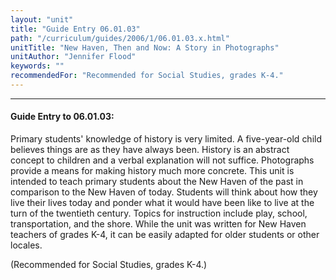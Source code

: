 ```yaml
---
layout: "unit"
title: "Guide Entry 06.01.03"
path: "/curriculum/guides/2006/1/06.01.03.x.html"
unitTitle: "New Haven, Then and Now: A Story in Photographs"
unitAuthor: "Jennifer Flood"
keywords: ""
recommendedFor: "Recommended for Social Studies, grades K-4."
---
```

<body>
<hr/>
 <h4>
  Guide Entry to 06.01.03:
 </h4>
 <p>
  Primary students' knowledge of history is very limited. A five-year-old child believes things are as they have always been. History is an abstract concept to children and a verbal explanation will not suffice. Photographs provide a means for making history much more concrete. This unit is intended to teach primary students about the New Haven of the past in comparison to the New Haven of today. Students will think about how they live their lives today and ponder what it would have been like to live at the turn of the twentieth century. Topics for instruction include play, school, transportation, and the shore. While the unit was written for New Haven teachers of grades K-4, it can be easily adapted for older students or other locales.
 </p>
<p>
  (Recommended for Social Studies, grades K-4.)
 </p>

</body>